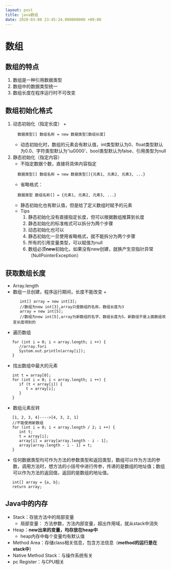 ```yaml
---
layout: post
title: java数组
date: 2020-03-08 23:45:24.000000000 +09:00
---
```


# 数组

## 数组的特点
   1. 数组是一种引用数据类型
   2. 数组中的数据类型统一
   3. 数组长度在程序运行时不可改变

## 数组初始化格式
   1. 动态初始化（指定长度）
      + 
      ```
        数据类型[] 数组名称 = new 数据类型[数组长度]
      ```
      + 动态初始化时，数组的元素会有默认值，int类型默认为0、float类型默认为0.0、字符类型默认为'\u0000'、bool类型默认为false、引用类型为null
   2. 静态初始化（指定内容）
      + 不指定数据个数，直接将具体内容指定
      ```
        数据类型[] 数组名称 = new 数据类型[]{元素1, 元素2, 元素3, ...}
      ```
      + 省略格式：
      ```
        数据类型 数组名称[] = {元素1, 元素2, 元素3, ...}
      ```
      + 静态初始化也有默认值，但是给了定义数组时赋予的元素
      + Tips
         1. 静态初始化没有直接指定长度，但可以根据数组推算到长度
         2. 静态初始化的标准格式可以拆分为两个步骤
         3. 动态初始化也可以
         4. 静态初始化一旦使用省略格式，就不能拆分为两个步骤
         5. 所有的引用变量类型，可以赋值为null
         6. 数组必须**new**初始化，如果没有new创建，就换产生空指针异常（NullPointerException）
   
## 获取数组长度
   + Array.length
   + 数组一旦创建，程序运行期间，长度不能改变
      + 
      ```
         int[] array = new int[3];
         //数组为new int[3],array只是数组的名称，数组长度为3
         array = new int[5];
         //数组为new int[5],array为新数组的名字，数组长度为5，新数组不是上面数组改变长度得到的
      ```
   + 遍历数组
   ```
      for (int i = 0; i < array.length; i ++) {
         //array.fori
         Systom.out.println(array[i]);
      }
   ```
   + 找出数组中最大的元素
   ```
      int t = array[0];
      for (int i = 0; i < array.length; i ++) {
         if (t < array[i]) {
            t = array[i];
         }
      }
   ```
   + 数组元素反转
   ```
      [1, 2, 3, 4]---->[4, 3, 2, 1]
      //不能使用新数组
      for (int i = 0; i < array.length / 2; i ++) {
         int t;
         t = array[i];
         array[i] = array[array.length - i - 1];
         array[array.length - i - 1] = t;
      }

   ```
   + 任何数据类型均可作为方法的参数类型和返回类型，数组可以作为方法的参数，调用方法时，想方法的小括号中进行传参，传递的是数组的地址值；数组可以作为方法的返回值，返回的是数组的地址值。
   ```
      int[] array = {a, b};
      return array;
   ```

## Java中的内存
   + Stack：存放方法中的局部变量
      + 局部变量： 方法参数，方法内部变量，超出作用域，就从stack中消失
   + Heap：**new出来的变量，均存放在heap中**
      + heap内存中每个变量均有默认值
   + Method Area：存储class相关信息，包含方法信息（**method的运行是在stack中**）
   + Native Method Stack：与操作系统有关
   + pc Register：与CPU相关